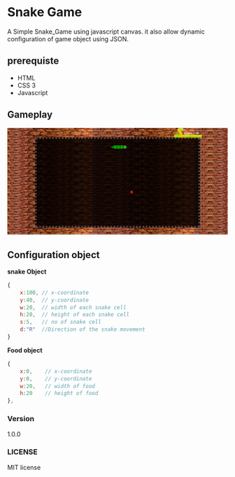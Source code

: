# Snake Game
A Simple Snake_Game using javascript canvas. it also allow dynamic configuration of game object using JSON.

## prerequiste
 - HTML
 - CSS 3
 - Javascript

## Gameplay 
![alt tag](https://github.com/prasanaworld/Snake_Game/blob/master/SnakeGame.png)


## Configuration object
**snake Object**

``` javascript
{
	x:100, // x-coordinate
	y:40,  // y-coordinate
	w:20,  // width of each snake cell
	h:20,  // height of each snake cell
	s:5,   // no of snake cell
	d:"R"  //Direction of the snake movement
}
```

**Food object**
``` javascript
{
	x:0,	// x-coordinate	
	y:0,	// y-coordinate
	w:20,	// width of food
	h:20	// height of food
}, 
```

### Version
1.0.0

### LICENSE
MIT license
